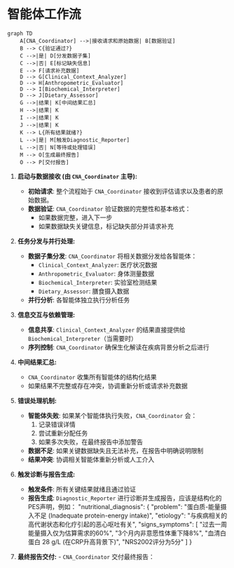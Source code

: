 # 智能体工作流

```mermaid
graph TD
    A[CNA_Coordinator] -->|接收请求和原始数据| B[数据验证]
    B --> C{验证通过?}
    C -->|是| D[分发数据子集]
    C -->|否| E[标记缺失信息]
    E --> F[请求补充数据]
    D --> G[Clinical_Context_Analyzer]
    D --> H[Anthropometric_Evaluator]
    D --> I[Biochemical_Interpreter]
    D --> J[Dietary_Assessor]
    G -->|结果| K[中间结果汇总]
    H -->|结果| K
    I -->|结果| K
    J -->|结果| K
    K --> L{所有结果就绪?}
    L -->|是| M[触发Diagnostic_Reporter]
    L -->|否| N[等待或处理错误]
    M --> O[生成最终报告]
    O --> P[交付报告]
```

1. **启动与数据接收 (由 `CNA_Coordinator` 主导):**
    - **初始请求**: 整个流程始于 `CNA_Coordinator` 接收到评估请求以及患者的原始数据。
    - **数据验证**: `CNA_Coordinator` 验证数据的完整性和基本格式：
      - 如果数据完整，进入下一步
      - 如果数据缺失关键信息，标记缺失部分并请求补充

2. **任务分发与并行处理:**
    - **数据子集分发**: `CNA_Coordinator` 将相关数据分发给各智能体：
      - `Clinical_Context_Analyzer`: 医疗状况数据
      - `Anthropometric_Evaluator`: 身体测量数据
      - `Biochemical_Interpreter`: 实验室检测结果
      - `Dietary_Assessor`: 膳食摄入数据
    - **并行分析**: 各智能体独立执行分析任务

3. **信息交互与依赖管理:**
    - **信息共享**: `Clinical_Context_Analyzer` 的结果直接提供给 `Biochemical_Interpreter`（当需要时）
    - **序列控制**: `CNA_Coordinator` 确保生化解读在疾病背景分析之后进行

4. **中间结果汇总:**
    - `CNA_Coordinator` 收集所有智能体的结构化结果
    - 如果结果不完整或存在冲突，协调重新分析或请求补充数据

5. **错误处理机制:**
    - **智能体失败**: 如果某个智能体执行失败，`CNA_Coordinator` 会：
      1. 记录错误详情
      2. 尝试重新分配任务
      3. 如果多次失败，在最终报告中添加警告
    - **数据不足**: 如果关键数据缺失且无法补充，在报告中明确说明限制
    - **结果冲突**: 协调相关智能体重新分析或人工介入

6. **触发诊断与报告生成:**
    - **触发条件**: 所有关键结果就绪且通过验证
    - **报告生成**: `Diagnostic_Reporter` 进行诊断并生成报告，应该是结构化的PES声明，例如：
  "nutritional_diagnosis": {
  "problem": "蛋白质-能量摄入不足 (Inadequate protein-energy intake)",
  "etiology": "与疾病相关的高代谢状态和化疗引起的恶心呕吐有关",
  "signs_symptoms": [
    "过去一周能量摄入仅为估算需求的60%",
    "3个月内非意愿性体重下降8%",
    "血清白蛋白 28 g/L (在CRP升高背景下)",
    "NRS2002评分为5分"
  ]
}
  
  7. **最终报告交付:**
    - `CNA_Coordinator` 交付最终报告：
  